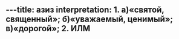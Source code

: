 ---title: азиз
interpretation: 1. а)«святой, священный»; б)«уважаемый, ценимый»; в)«дорогой»; 2. ИЛМ
---
